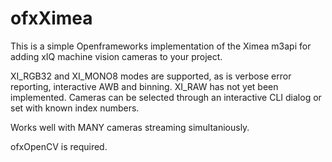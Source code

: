 # ofxXimea
This is a simple Openframeworks implementation of the Ximea m3api for adding xIQ machine vision cameras to your project.

XI_RGB32 and XI_MONO8 modes are supported, as is verbose error reporting, interactive AWB and binning. XI_RAW has not yet been implemented. Cameras can be selected through an interactive CLI dialog or set with known index numbers. 

Works well with MANY cameras streaming simultaniously.

ofxOpenCV is required.


